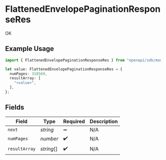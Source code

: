 # FlattenedEnvelopePaginationResponseRes

OK

## Example Usage

```typescript
import { FlattenedEnvelopePaginationResponseRes } from "openapi/sdk/models/operations";

let value: FlattenedEnvelopePaginationResponseRes = {
  numPages: 318569,
  resultArray: [
    "<value>",
  ],
};
```

## Fields

| Field              | Type               | Required           | Description        |
| ------------------ | ------------------ | ------------------ | ------------------ |
| `next`             | *string*           | :heavy_minus_sign: | N/A                |
| `numPages`         | *number*           | :heavy_check_mark: | N/A                |
| `resultArray`      | *string*[]         | :heavy_check_mark: | N/A                |